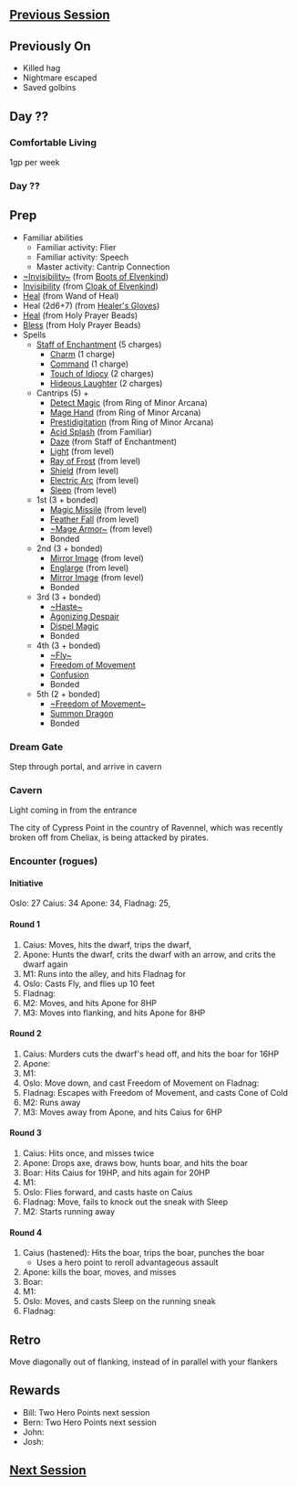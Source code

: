 ## [Previous Session](./2021-08-11.md)

## Previously On

- Killed hag
- Nightmare escaped
- Saved golbins

## Day ??

### Comfortable Living

1gp per week

### Day ??

## Prep

- Familiar abilities
  - Familiar activity: Flier
  - Familiar activity: Speech
  - Master activity: Cantrip Connection
- [~Invisibility~](https://pf2.d20pfsrd.com/spell/invisibility/) (from [Boots of Elvenkind](https://2e.aonprd.com/Equipment.aspx?ID=413))
- [Invisibility](https://pf2.d20pfsrd.com/spell/invisibility/) (from [Cloak of Elvenkind](https://2e.aonprd.com/Equipment.aspx?ID=424))
- [Heal](https://pf2.d20pfsrd.com/spell/heal/) (from Wand of Heal)
- Heal (2d6+7) (from [Healer's Gloves](https://2e.aonprd.com/Equipment.aspx?ID=444))
- [Heal](https://2e.aonprd.com/Equipment.aspx?ID=256) (from Holy Prayer Beads)
- [Bless](https://2e.aonprd.com/Spells.aspx?ID=25) (from Holy Prayer Beads)
- Spells
  - [Staff of Enchantment](https://pf2.easytool.es/index.php?id=2788) (5 charges)
    - [Charm](https://pf2.d20pfsrd.com/spell/charm/) (1 charge)
    - [Command](https://pf2.d20pfsrd.com/spell/command/) (1 charge)
    - [Touch of Idiocy](https://pf2.d20pfsrd.com/spell/touch-of-idiocy/) (2 charges)
    - [Hideous Laughter](https://pf2.d20pfsrd.com/spell/hideous-laughter/) (2 charges)
  - Cantrips (5) + 
    - [Detect Magic](https://pf2.d20pfsrd.com/spell/detect-magic/) (from Ring of Minor Arcana)
    - [Mage Hand](https://pf2.d20pfsrd.com/spell/mage-hand/) (from Ring of Minor Arcana)
    - [Prestidigitation](https://pf2.d20pfsrd.com/spell/prestidigitation/) (from Ring of Minor Arcana)
    - [Acid Splash](https://pf2.d20pfsrd.com/spell/acid-splash/) (from Familiar)
    - [Daze](https://pf2.d20pfsrd.com/spell/daze/) (from Staff of Enchantment)
    - [Light](https://pf2.d20pfsrd.com/spell/light/) (from level)
    - [Ray of Frost](https://pf2.d20pfsrd.com/spell/ray-of-frost/) (from level)
    - [Shield](https://pf2.d20pfsrd.com/spell/shield/) (from level)
    - [Electric Arc](https://pf2.d20pfsrd.com/spell/electric-arc/) (from level)
    - [Sleep](https://pf2.d20pfsrd.com/spell/sleep/) (from level)
  - 1st (3 + bonded)
    - [Magic Missile](https://pf2.d20pfsrd.com/spell/magic-missile/) (from level)
    - [Feather Fall](https://pf2.d20pfsrd.com/spell/feather-fall/) (from level)
    - [~Mage Armor~](https://pf2.d20pfsrd.com/spell/mage-armor/) (from level)
    - Bonded
  - 2nd (3 + bonded)
    - [Mirror Image](https://pf2.d20pfsrd.com/spell/mirror-image/) (from level)
    - [Englarge](https://pf2.d20pfsrd.com/spell/enlarge/) (from level)
    - [Mirror Image](https://pf2.d20pfsrd.com/spell/mirror-image/) (from level)
    - Bonded
  - 3rd (3 + bonded)
    - [~Haste~](https://pf2.d20pfsrd.com/spell/haste)
    - [Agonizing Despair](https://pf2.d20pfsrd.com/spell/agonizing-despair) 
    - [Dispel Magic](https://pf2.d20pfsrd.com/spell/dispel-magic/)
    - Bonded
  - 4th (3 + bonded)
    - [~Fly~](https://pf2.d20pfsrd.com/spell/fly/)
    - [Freedom of Movement](https://pf2.d20pfsrd.com/spell/freedom-of-movement/)
    - [Confusion](https://pf2.d20pfsrd.com/spell/confusion/)
    - Bonded
  - 5th (2 + bonded)
    - [~Freedom of Movement~](https://pf2.d20pfsrd.com/spell/freedom-of-movement/)
    - [Summon Dragon](https://2e.aonprd.com/Spells.aspx?ID=319)
    - Bonded

### Dream Gate

Step through portal, and arrive in cavern

### Cavern

Light coming in from the entrance

The city of Cypress Point in the country of Ravennel, which was recently broken off from Cheliax, is being attacked by pirates. 

### Encounter (rogues)

#### Initiative

Oslo: 27
Caius: 34
Apone: 34,
Fladnag: 25, 

#### Round 1

1. Caius: Moves, hits the dwarf, trips the dwarf, 
1. Apone: Hunts the dwarf, crits the dwarf with an arrow, and crits the dwarf again
1. M1: Runs into the alley, and hits Fladnag for 
1. Oslo: Casts Fly, and flies up 10 feet
1. Fladnag: 
1. M2: Moves, and hits Apone for 8HP
1. M3: Moves into flanking, and hits Apone for 8HP

#### Round 2

1. Caius: Murders cuts the dwarf's head off, and hits the boar for 16HP
1. Apone: 
1. M1: 
1. Oslo: Move down, and cast Freedom of Movement on Fladnag:
1. Fladnag: Escapes with Freedom of Movement, and casts Cone of Cold
1. M2: Runs away
1. M3: Moves away from Apone, and hits Caius for 6HP

#### Round 3

1. Caius: Hits once, and misses twice
1. Apone: Drops axe, draws bow, hunts boar, and hits the boar
1. Boar: Hits Caius for 19HP, and hits again for 20HP
1. M1: 
1. Oslo: Flies forward, and casts haste on Caius
1. Fladnag: Move, fails to knock out the sneak with Sleep
1. M2: Starts running away

#### Round 4

1. Caius (hastened): Hits the boar, trips the boar, punches the boar
   - Uses a hero point to reroll advantageous assault
1. Apone: kills the boar, moves, and misses
1. Boar: 
1. M1: 
1. Oslo: Moves, and casts Sleep on the running sneak
1. Fladnag: 

## Retro

Move diagonally out of flanking, instead of in parallel with your flankers

## Rewards

- Bill: Two Hero Points next session
- Bern: Two Hero Points next session
- John: 
- Josh: 

## [Next Session](./2021-09-01.md)
